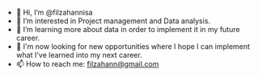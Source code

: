 - 👋 Hi, I’m @filzahannisa
- 👀 I’m interested in Project management and Data analysis.
- 🌱 I’m learning more about data in order to implement it in my future career.
- 🌱 I'm now looking for new opportunities where I hope I can implement what I've learned into my next career.
- 📫 How to reach me: filzahann@gmail.com

<!---
filzahannisa/filzahannisa is a ✨ special ✨ repository because its `README.md` (this file) appears on your GitHub profile.
You can click the Preview link to take a look at your changes.
--->
